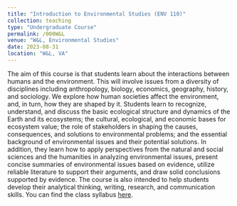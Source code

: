 ```yaml
---
title: "Introduction to Environmental Studies (ENV 110)"
collection: teaching
type: "Undergraduate Course"
permalink: /000W&L
venue: "W&L, Environmental Studies"
date: 2023-08-31
location: "W&L, VA"
---
```

The aim of this course is that students learn about the interactions between humans and the environment. This will involve issues from a diversity of disciplines including anthropology, biology, economics, geography, history, and sociology. We explore how human societies affect the environment, and, in turn, how they are shaped by it. Students learn to recognize, understand, and discuss the basic ecological structure and dynamics of the Earth and its ecosystems; the cultural, ecological, and economic bases for ecosystem value; the role of stakeholders in shaping the causes, consequences, and solutions to environmental problems; and the essential background of environmental issues and their potential solutions. In addition, they learn how to apply perspectives from the natural and social sciences and the humanities in analyzing environmental issues, present concise summaries of environmental issues based on evidence, utilize reliable literature to support their arguments, and draw solid conclusions supported by evidence. The course is also intended to help students develop their analytical thinking, writing, research, and communication skills.
You can find the class syllabus [here](http://mauriciobetan.github.io/files/). 
